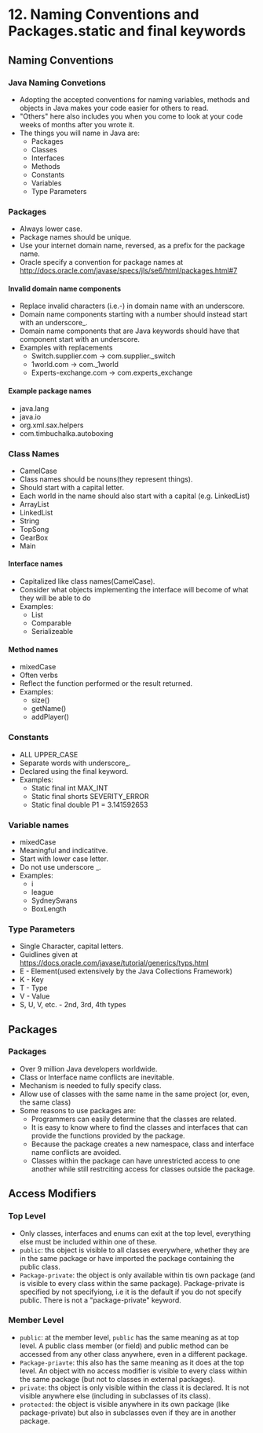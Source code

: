 # 12. Naming Conventions and Packages.static and final keywords

## Naming Conventions

### Java Naming Convetions

- Adopting the accepted conventions for naming variables, methods and objects in Java makes your code easier for others to read.
- "Others" here also includes you when you come to look at your code weeks of months after you wrote it.
- The things you will name in Java are:
  - Packages
  - Classes
  - Interfaces
  - Methods
  - Constants
  - Variables
  - Type Parameters

### Packages

- Always lower case.
- Package names should be unique.
- Use your internet domain name, reversed, as a prefix for the package name.
- Oracle specify a convention for package names at http://docs.oracle.com/javase/specs/jls/se6/html/packages.html#7

#### Invalid domain name components

- Replace invalid characters (i.e.-) in domain name with an underscore.
- Domain name components starting with a number should instead start with an underscore_.
- Domain name components that are Java keywords should have that component start with an underscore.
- Examples with replacements
  - Switch.supplier.com -> com.supplier._switch
  - 1world.com -> com._1world
  - Experts-exchange.com -> com.experts_exchange

#### Example package names

- java.lang
- java.io
- org.xml.sax.helpers
- com.timbuchalka.autoboxing

### Class Names

- CamelCase
- Class names should be nouns(they represent things).
- Should start with a capital letter.
- Each world in the name should also start with a capital (e.g. LinkedList)
- ArrayList
- LinkedList
- String
- TopSong
- GearBox
- Main

#### Interface names

- Capitalized like class names(CamelCase).
- Consider what objects implementing the interface will become of what they will be able to do
- Examples:
  - List
  - Comparable
  - Serializeable

#### Method names

- mixedCase
- Often verbs
- Reflect the function performed or the result returned.
- Examples:
  - size()
  - getName()
  - addPlayer()

### Constants

- ALL UPPER_CASE
- Separate words with underscore_.
- Declared using the final keyword.
- Examples:
  - Static final int MAX_INT
  - Static final shorts SEVERITY_ERROR
  - Static final double P1 = 3.141592653

### Variable names

- mixedCase
- Meaningful and indicatitve.
- Start with lower case letter.
- Do not use underscore _.
- Examples:
  - i
  - league
  - SydneySwans
  - BoxLength

### Type Parameters

- Single Character, capital letters.
- Guidlines given at https://docs.oracle.com/javase/tutorial/generics/typs.html
- E - Element(used extensively by the Java Collections Framework)
- K - Key
- T - Type
- V - Value
- S, U, V, etc. - 2nd, 3rd, 4th types

## Packages

### Packages

- Over 9 million Java developers worldwide.
- Class or Interface name conflicts are inevitable.
- Mechanism is needed to fully specify class.
- Allow use of classes with the same name in the same project (or, even, the same class)
- Some reasons to use packages are:
  - Programmers can easily determine that the classes are related.
  - It is easy to know where to find the classes and interfaces that can provide the functions provided by the package.
  - Because the package creates a new namespace, class and interface name conflicts are avoided.
  - Classes within the package can have unrestricted access to one another while still restrciting access for classes outside the package.

## Access Modifiers

### Top Level

- Only classes, interfaces and enums can exit at the top level, everything else must be included within one of these.
- `public`: ths object is visible to all classes everywhere, whether they are in the same package or have imported the package containing the public class.
- `Package-private`: the object is only available within tis own package (and is visible to every class within the same package). Package-private is specified by not specifyiong, i.e it is the default if you do not specify public. There is not a "package-private" keyword.

### Member Level

- `public`: at the member level, `public` has the same meaning as at top level. A public class member (or field) and public method can be accessed from any other class anywhere, even in a different package.
- `Package-priavte`: this also has the same meaning as it does at the top level. An object with no access modifier is visible to every class within the same package (but not to classes in external packages).
- `private`: ths object is only visible within the class it is declared. It is not visible anywhere else (including in subclasses of its class).
- `protected`: the object is visible anywhere in its own package (like package-private) but also in subclasses even if they are in another package.

